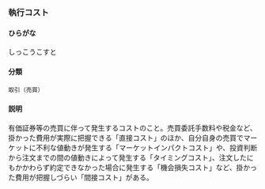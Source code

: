 <div style="display:none;">

## [あ行](securities-terms?id=あ行)
## [か行](securities-terms?id=か行)
## [さ行](securities-terms?id=さ行)

</div>

### 執行コスト

#### ひらがな

しっこうこすと

#### 分類

`取引（売買）`

#### 説明

有価証券等の売買に伴って発生するコストのこと。売買委託手数料や税金など、掛かった費用が実際に把握できる「直接コスト」のほか、自分自身の売買でマーケットに不利な値動きが発生する「マーケットインパクトコスト」や、投資判断から注文までの間の値動きによって発生する「タイミングコスト」、注文したにもかかわらず約定できなかった場合に発生する「機会損失コスト」など、掛かった費用が把握しづらい「間接コスト」がある。

<div style="display:none;">

## [た行](securities-terms?id=た行)
## [な行](securities-terms?id=な行)
## [は行](securities-terms?id=は行)
## [ま行](securities-terms?id=ま行)
## [や行](securities-terms?id=や行)
## [ら行](securities-terms?id=ら行)
## [わ行](securities-terms?id=わ行)
## [英数字・記号](securities-terms?id=英数字・記号)

</div>

